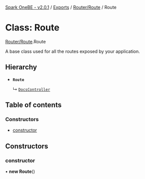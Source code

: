 [Spark OneBE - v2.0.1](../README.md) / [Exports](../modules.md) / [Router/Route](../modules/Router_Route.md) / Route

# Class: Route

[Router/Route](../modules/Router_Route.md).Route

A base class used for all the routes exposed by your application.

## Hierarchy

- **`Route`**

  ↳ [`DocsController`](Documentation_DocsController.DocsController.md)

## Table of contents

### Constructors

- [constructor](Router_Route.Route.md#constructor)

## Constructors

### constructor

• **new Route**()
